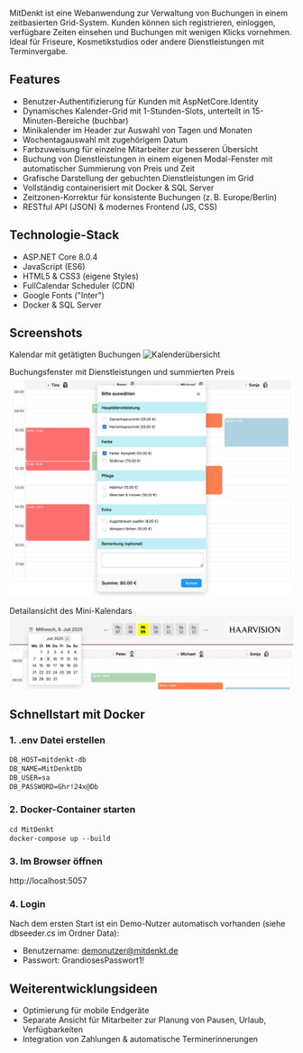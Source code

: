 MitDenkt ist eine Webanwendung zur Verwaltung von Buchungen in einem zeitbasierten Grid-System.
Kunden können sich registrieren, einloggen, verfügbare Zeiten einsehen und Buchungen mit wenigen Klicks vornehmen.
Ideal für Friseure, Kosmetikstudios oder andere Dienstleistungen mit Terminvergabe.
  
   ## Features

  - Benutzer-Authentifizierung für Kunden mit AspNetCore.Identity
  - Dynamisches Kalender-Grid mit 1-Stunden-Slots, unterteilt in 15-Minuten-Bereiche (buchbar)
  - Minikalender im Header zur Auswahl von Tagen und Monaten
  - Wochentagauswahl mit zugehörigem Datum
  - Farbzuweisung für einzelne Mitarbeiter zur besseren Übersicht
  - Buchung von Dienstleistungen in einem eigenen Modal-Fenster mit automatischer Summierung von Preis und Zeit
  - Grafische Darstellung der gebuchten Dienstleistungen im Grid
  - Vollständig containerisiert mit Docker & SQL Server
  - Zeitzonen-Korrektur für konsistente Buchungen (z. B. Europe/Berlin)
  - RESTful API (JSON) & modernes Frontend (JS, CSS)

  ## Technologie-Stack

  - ASP.NET Core 8.0.4
  - JavaScript (ES6)
  - HTML5 & CSS3 (eigene Styles)
  - FullCalendar Scheduler (CDN)
  - Google Fonts ("Inter")
  - Docker & SQL Server


## Screenshots

 Kalendar mit getätigten Buchungen
![Kalenderübersicht](MitDenkt/wwwroot/img/Kalendar_Übersicht.png)


Buchungsfenster mit Dienstleistungen und summierten Preis
![Kalenderübersicht](MitDenkt/wwwroot/img/Buchungsfenster.png)


Detailansicht des Mini-Kalendars
![Mini-Kalendar_Detail](MitDenkt/wwwroot/img/Mini-Kalendar_Detail.png)




## Schnellstart mit Docker

### 1. .env Datei erstellen

```
DB_HOST=mitdenkt-db
DB_NAME=MitDenktDb
DB_USER=sa
DB_PASSWORD=Ghr!24x@Db
```


### 2. Docker-Container starten

```
cd MitDenkt
docker-compose up --build
```


### 3. Im Browser öffnen

http://localhost:5057



### 4. Login 
Nach dem ersten Start ist ein Demo-Nutzer automatisch vorhanden (siehe dbseeder.cs im Ordner Data):

- Benutzername: demonutzer@mitdenkt.de
- Passwort: GrandiosesPasswort1!


## Weiterentwicklungsideen

- Optimierung für mobile Endgeräte
- Separate Ansicht für Mitarbeiter zur Planung von Pausen, Urlaub, Verfügbarkeiten
- Integration von Zahlungen & automatische Terminerinnerungen
